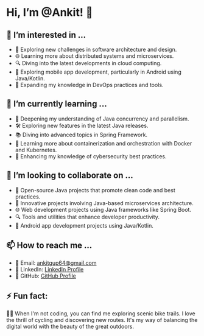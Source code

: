 # Hi, I’m @Ankit! 👋

## 👀 I’m interested in ...

- 🚀 Exploring new challenges in software architecture and design.
- 🌐 Learning more about distributed systems and microservices.
- 🔍 Diving into the latest developments in cloud computing.
- 📱 Exploring mobile app development, particularly in Android using Java/Kotlin.
- 🌱 Expanding my knowledge in DevOps practices and tools.

## 🌱 I’m currently learning ...

- 🔧 Deepening my understanding of Java concurrency and parallelism.
- 🛠 Exploring new features in the latest Java releases.
- 📚 Diving into advanced topics in Spring Framework.
- 🚀 Learning more about containerization and orchestration with Docker and Kubernetes.
- 🔐 Enhancing my knowledge of cybersecurity best practices.

## 💞️ I’m looking to collaborate on ...

- 🤝 Open-source Java projects that promote clean code and best practices.
- 🚀 Innovative projects involving Java-based microservices architecture.
- 🌐 Web development projects using Java frameworks like Spring Boot.
- 🔍 Tools and utilities that enhance developer productivity.
- 📱 Android app development projects using Java/Kotlin.

## 📫 How to reach me ...

- 📧 Email: ankitgup64@gmail.com
- 🔗 LinkedIn: [LinkedIn Profile](https://www.linkedin.com/in/ankit-gupta-6a70282b1/)
- 📱 GitHub: [GitHub Profile](https://github.com/AnkitIan)

## ⚡ Fun fact:

🚴‍♂️ When I'm not coding, you can find me exploring scenic bike trails. I love the thrill of cycling and discovering new routes. It's my way of balancing the digital world with the beauty of the great outdoors.

<!---
AnkitIan/AnkitIan is a ✨ special ✨ repository because its `README.md` (this file) appears on your GitHub profile.
You can click the Preview link to take a look at your changes.
--->
